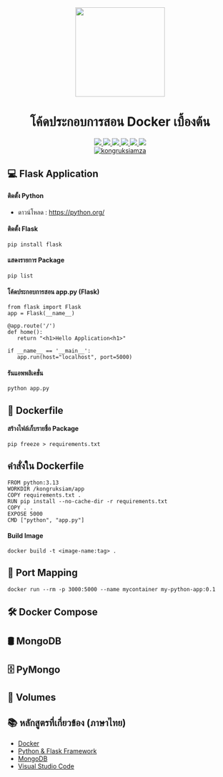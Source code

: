 <div id="badges" align="center">

  <div id="header" align="center">
    <img src="https://skillicons.dev/icons?i=docker" width="200"/>
    <h1>โค้ดประกอบการสอน Docker เบื้องต้น</h1>
  </div>

  <a href="https://www.facebook.com/KongRuksiamTutorial" target="_blank">
    <img src="https://img.shields.io/badge/Facebook-1877F2?style=for-the-badge&logo=facebook&logoColor=white"/>
  </a>
    <a href="https://www.udemy.com/user/kong-ruksiam/" target="_blank">
    <img src="https://img.shields.io/badge/Udemy-A435F0?style=for-the-badge&logo=Udemy&logoColor=white"/>
  </a>
    <a href="https://www.youtube.com/@KongRuksiamOfficial/store" target="_blank">
    <img src="https://img.shields.io/badge/Shopee-EE4D2D?style=for-the-badge&logo=Shopee&logoColor=white"/>
  </a>
  <a href="https://medium.com/@kongruksiam" target="_blank">
    <img src="https://img.shields.io/badge/Medium-12100E?style=for-the-badge&logo=medium&logoColor=white"/>
  </a>
  <a href="https://codepen.io/kongruksiamstudio" target="_blank">
    <img src="https://img.shields.io/badge/Codepen-000000?style=for-the-badge&logo=codepen&logoColor=white"/>
  </a>
  <a href="https://www.tiktok.com/@kongruksiamstudio" target="_blank">
    <img src="https://img.shields.io/badge/TikTok-000000?style=for-the-badge&logo=tiktok&logoColor=white"/>
  </a>
  <br>
  <a href="https://github.com/kongruksiamza">
    <img src="https://komarev.com/ghpvc/?username=kongruksiamza&style=flat-square&color=blue" alt="kongruksiamza"/>
  </a>
</div>

## 💻 Flask Application

#### ติดตั้ง Python 
- ดาวน์โหลด : https://python.org/

#### ติดตั้ง Flask
```
pip install flask
```
#### แสดงรายการ Package
```
pip list
```

#### โค้ดประกอบการสอน app.py (Flask)
```
from flask import Flask
app = Flask(__name__)

@app.route('/')
def home():
   return "<h1>Hello Application<h1>"

if __name__ == '__main__':
   app.run(host="localhost", port=5000)
```

#### รันแอพพลิเคชั่น

```
python app.py
```


## 📝 Dockerfile

#### สร้างไฟล์เก็บรายชื่อ Package
```
pip freeze > requirements.txt
```

## คำสั่งใน Dockerfile
```
FROM python:3.13
WORKDIR /kongruksiam/app
COPY requirements.txt .
RUN pip install --no-cache-dir -r requirements.txt
COPY . .
EXPOSE 5000
CMD ["python", "app.py"]
```

#### Build Image

```
docker build -t <image-name:tag> .
```

## 🚪 Port Mapping
```
docker run --rm -p 3000:5000 --name mycontainer my-python-app:0.1
```
## 🛠️ Docker Compose

## 🛢️ MongoDB 

## 🗄️ PyMongo 

## 💾 Volumes

## 📚 หลักสูตรที่เกี่ยวข้อง (ภาษาไทย)
- [Docker](#)
- [Python & Flask Framework](https://www.youtube.com/playlist?list=PLltVQYLz1BMBe14u-5pxxEsbJSbdxd1Vs)
- [MongoDB](https://www.youtube.com/playlist?list=PLltVQYLz1BMDcG4oMP-hB3VCmIWVXF-fX)
- [Visual Studio Code](https://www.youtube.com/playlist?list=PLltVQYLz1BMDyQX1B6IccCOeO3TTIsZmp)
